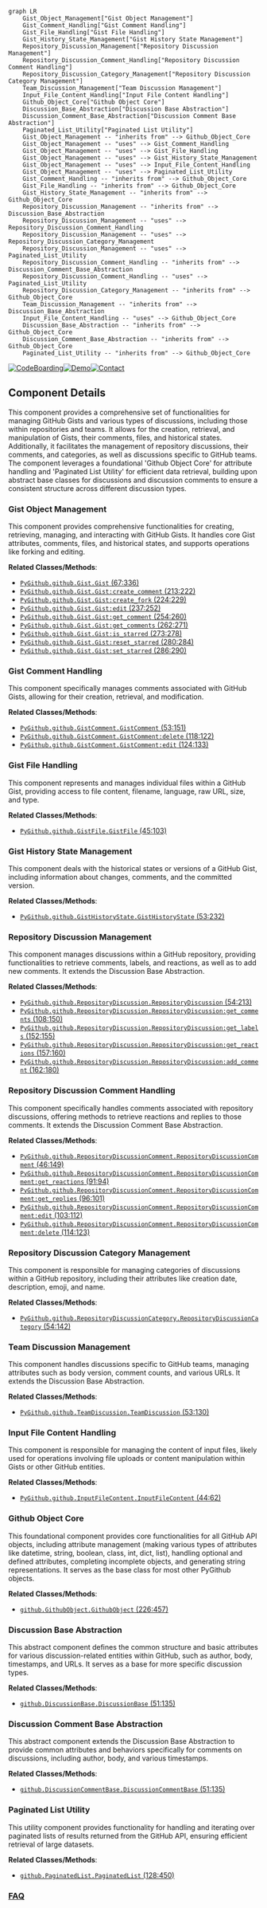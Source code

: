 ```mermaid
graph LR
    Gist_Object_Management["Gist Object Management"]
    Gist_Comment_Handling["Gist Comment Handling"]
    Gist_File_Handling["Gist File Handling"]
    Gist_History_State_Management["Gist History State Management"]
    Repository_Discussion_Management["Repository Discussion Management"]
    Repository_Discussion_Comment_Handling["Repository Discussion Comment Handling"]
    Repository_Discussion_Category_Management["Repository Discussion Category Management"]
    Team_Discussion_Management["Team Discussion Management"]
    Input_File_Content_Handling["Input File Content Handling"]
    Github_Object_Core["Github Object Core"]
    Discussion_Base_Abstraction["Discussion Base Abstraction"]
    Discussion_Comment_Base_Abstraction["Discussion Comment Base Abstraction"]
    Paginated_List_Utility["Paginated List Utility"]
    Gist_Object_Management -- "inherits from" --> Github_Object_Core
    Gist_Object_Management -- "uses" --> Gist_Comment_Handling
    Gist_Object_Management -- "uses" --> Gist_File_Handling
    Gist_Object_Management -- "uses" --> Gist_History_State_Management
    Gist_Object_Management -- "uses" --> Input_File_Content_Handling
    Gist_Object_Management -- "uses" --> Paginated_List_Utility
    Gist_Comment_Handling -- "inherits from" --> Github_Object_Core
    Gist_File_Handling -- "inherits from" --> Github_Object_Core
    Gist_History_State_Management -- "inherits from" --> Github_Object_Core
    Repository_Discussion_Management -- "inherits from" --> Discussion_Base_Abstraction
    Repository_Discussion_Management -- "uses" --> Repository_Discussion_Comment_Handling
    Repository_Discussion_Management -- "uses" --> Repository_Discussion_Category_Management
    Repository_Discussion_Management -- "uses" --> Paginated_List_Utility
    Repository_Discussion_Comment_Handling -- "inherits from" --> Discussion_Comment_Base_Abstraction
    Repository_Discussion_Comment_Handling -- "uses" --> Paginated_List_Utility
    Repository_Discussion_Category_Management -- "inherits from" --> Github_Object_Core
    Team_Discussion_Management -- "inherits from" --> Discussion_Base_Abstraction
    Input_File_Content_Handling -- "uses" --> Github_Object_Core
    Discussion_Base_Abstraction -- "inherits from" --> Github_Object_Core
    Discussion_Comment_Base_Abstraction -- "inherits from" --> Github_Object_Core
    Paginated_List_Utility -- "inherits from" --> Github_Object_Core
```
[![CodeBoarding](https://img.shields.io/badge/Generated%20by-CodeBoarding-9cf?style=flat-square)](https://github.com/CodeBoarding/GeneratedOnBoardings)[![Demo](https://img.shields.io/badge/Try%20our-Demo-blue?style=flat-square)](https://www.codeboarding.org/demo)[![Contact](https://img.shields.io/badge/Contact%20us%20-%20contact@codeboarding.org-lightgrey?style=flat-square)](mailto:contact@codeboarding.org)

## Component Details

This component provides a comprehensive set of functionalities for managing GitHub Gists and various types of discussions, including those within repositories and teams. It allows for the creation, retrieval, and manipulation of Gists, their comments, files, and historical states. Additionally, it facilitates the management of repository discussions, their comments, and categories, as well as discussions specific to GitHub teams. The component leverages a foundational 'Github Object Core' for attribute handling and 'Paginated List Utility' for efficient data retrieval, building upon abstract base classes for discussions and discussion comments to ensure a consistent structure across different discussion types.

### Gist Object Management
This component provides comprehensive functionalities for creating, retrieving, managing, and interacting with GitHub Gists. It handles core Gist attributes, comments, files, and historical states, and supports operations like forking and editing.


**Related Classes/Methods**:

- <a href="https://github.com/PyGithub/PyGithub/blob/master/github/Gist.py#L67-L336" target="_blank" rel="noopener noreferrer">`PyGithub.github.Gist.Gist` (67:336)</a>
- <a href="https://github.com/PyGithub/PyGithub/blob/master/github/Gist.py#L213-L222" target="_blank" rel="noopener noreferrer">`PyGithub.github.Gist.Gist:create_comment` (213:222)</a>
- <a href="https://github.com/PyGithub/PyGithub/blob/master/github/Gist.py#L224-L229" target="_blank" rel="noopener noreferrer">`PyGithub.github.Gist.Gist:create_fork` (224:229)</a>
- <a href="https://github.com/PyGithub/PyGithub/blob/master/github/Gist.py#L237-L252" target="_blank" rel="noopener noreferrer">`PyGithub.github.Gist.Gist:edit` (237:252)</a>
- <a href="https://github.com/PyGithub/PyGithub/blob/master/github/Gist.py#L254-L260" target="_blank" rel="noopener noreferrer">`PyGithub.github.Gist.Gist:get_comment` (254:260)</a>
- <a href="https://github.com/PyGithub/PyGithub/blob/master/github/Gist.py#L262-L271" target="_blank" rel="noopener noreferrer">`PyGithub.github.Gist.Gist:get_comments` (262:271)</a>
- <a href="https://github.com/PyGithub/PyGithub/blob/master/github/Gist.py#L273-L278" target="_blank" rel="noopener noreferrer">`PyGithub.github.Gist.Gist:is_starred` (273:278)</a>
- <a href="https://github.com/PyGithub/PyGithub/blob/master/github/Gist.py#L280-L284" target="_blank" rel="noopener noreferrer">`PyGithub.github.Gist.Gist:reset_starred` (280:284)</a>
- <a href="https://github.com/PyGithub/PyGithub/blob/master/github/Gist.py#L286-L290" target="_blank" rel="noopener noreferrer">`PyGithub.github.Gist.Gist:set_starred` (286:290)</a>


### Gist Comment Handling
This component specifically manages comments associated with GitHub Gists, allowing for their creation, retrieval, and modification.


**Related Classes/Methods**:

- <a href="https://github.com/PyGithub/PyGithub/blob/master/github/GistComment.py#L53-L151" target="_blank" rel="noopener noreferrer">`PyGithub.github.GistComment.GistComment` (53:151)</a>
- <a href="https://github.com/PyGithub/PyGithub/blob/master/github/GistComment.py#L118-L122" target="_blank" rel="noopener noreferrer">`PyGithub.github.GistComment.GistComment:delete` (118:122)</a>
- <a href="https://github.com/PyGithub/PyGithub/blob/master/github/GistComment.py#L124-L133" target="_blank" rel="noopener noreferrer">`PyGithub.github.GistComment.GistComment:edit` (124:133)</a>


### Gist File Handling
This component represents and manages individual files within a GitHub Gist, providing access to file content, filename, language, raw URL, size, and type.


**Related Classes/Methods**:

- <a href="https://github.com/PyGithub/PyGithub/blob/master/github/GistFile.py#L45-L103" target="_blank" rel="noopener noreferrer">`PyGithub.github.GistFile.GistFile` (45:103)</a>


### Gist History State Management
This component deals with the historical states or versions of a GitHub Gist, including information about changes, comments, and the committed version.


**Related Classes/Methods**:

- <a href="https://github.com/PyGithub/PyGithub/blob/master/github/GistHistoryState.py#L53-L232" target="_blank" rel="noopener noreferrer">`PyGithub.github.GistHistoryState.GistHistoryState` (53:232)</a>


### Repository Discussion Management
This component manages discussions within a GitHub repository, providing functionalities to retrieve comments, labels, and reactions, as well as to add new comments. It extends the Discussion Base Abstraction.


**Related Classes/Methods**:

- <a href="https://github.com/PyGithub/PyGithub/blob/master/github/RepositoryDiscussion.py#L54-L213" target="_blank" rel="noopener noreferrer">`PyGithub.github.RepositoryDiscussion.RepositoryDiscussion` (54:213)</a>
- <a href="https://github.com/PyGithub/PyGithub/blob/master/github/RepositoryDiscussion.py#L108-L150" target="_blank" rel="noopener noreferrer">`PyGithub.github.RepositoryDiscussion.RepositoryDiscussion:get_comments` (108:150)</a>
- <a href="https://github.com/PyGithub/PyGithub/blob/master/github/RepositoryDiscussion.py#L152-L155" target="_blank" rel="noopener noreferrer">`PyGithub.github.RepositoryDiscussion.RepositoryDiscussion:get_labels` (152:155)</a>
- <a href="https://github.com/PyGithub/PyGithub/blob/master/github/RepositoryDiscussion.py#L157-L160" target="_blank" rel="noopener noreferrer">`PyGithub.github.RepositoryDiscussion.RepositoryDiscussion:get_reactions` (157:160)</a>
- <a href="https://github.com/PyGithub/PyGithub/blob/master/github/RepositoryDiscussion.py#L162-L180" target="_blank" rel="noopener noreferrer">`PyGithub.github.RepositoryDiscussion.RepositoryDiscussion:add_comment` (162:180)</a>


### Repository Discussion Comment Handling
This component specifically handles comments associated with repository discussions, offering methods to retrieve reactions and replies to those comments. It extends the Discussion Comment Base Abstraction.


**Related Classes/Methods**:

- <a href="https://github.com/PyGithub/PyGithub/blob/master/github/RepositoryDiscussionComment.py#L46-L149" target="_blank" rel="noopener noreferrer">`PyGithub.github.RepositoryDiscussionComment.RepositoryDiscussionComment` (46:149)</a>
- <a href="https://github.com/PyGithub/PyGithub/blob/master/github/RepositoryDiscussionComment.py#L91-L94" target="_blank" rel="noopener noreferrer">`PyGithub.github.RepositoryDiscussionComment.RepositoryDiscussionComment:get_reactions` (91:94)</a>
- <a href="https://github.com/PyGithub/PyGithub/blob/master/github/RepositoryDiscussionComment.py#L96-L101" target="_blank" rel="noopener noreferrer">`PyGithub.github.RepositoryDiscussionComment.RepositoryDiscussionComment:get_replies` (96:101)</a>
- <a href="https://github.com/PyGithub/PyGithub/blob/master/github/RepositoryDiscussionComment.py#L103-L112" target="_blank" rel="noopener noreferrer">`PyGithub.github.RepositoryDiscussionComment.RepositoryDiscussionComment:edit` (103:112)</a>
- <a href="https://github.com/PyGithub/PyGithub/blob/master/github/RepositoryDiscussionComment.py#L114-L123" target="_blank" rel="noopener noreferrer">`PyGithub.github.RepositoryDiscussionComment.RepositoryDiscussionComment:delete` (114:123)</a>


### Repository Discussion Category Management
This component is responsible for managing categories of discussions within a GitHub repository, including their attributes like creation date, description, emoji, and name.


**Related Classes/Methods**:

- <a href="https://github.com/PyGithub/PyGithub/blob/master/github/RepositoryDiscussionCategory.py#L54-L142" target="_blank" rel="noopener noreferrer">`PyGithub.github.RepositoryDiscussionCategory.RepositoryDiscussionCategory` (54:142)</a>


### Team Discussion Management
This component handles discussions specific to GitHub teams, managing attributes such as body version, comment counts, and various URLs. It extends the Discussion Base Abstraction.


**Related Classes/Methods**:

- <a href="https://github.com/PyGithub/PyGithub/blob/master/github/TeamDiscussion.py#L53-L130" target="_blank" rel="noopener noreferrer">`PyGithub.github.TeamDiscussion.TeamDiscussion` (53:130)</a>


### Input File Content Handling
This component is responsible for managing the content of input files, likely used for operations involving file uploads or content manipulation within Gists or other GitHub entities.


**Related Classes/Methods**:

- <a href="https://github.com/PyGithub/PyGithub/blob/master/github/InputFileContent.py#L44-L62" target="_blank" rel="noopener noreferrer">`PyGithub.github.InputFileContent.InputFileContent` (44:62)</a>


### Github Object Core
This foundational component provides core functionalities for all GitHub API objects, including attribute management (making various types of attributes like datetime, string, boolean, class, int, dict, list), handling optional and defined attributes, completing incomplete objects, and generating string representations. It serves as the base class for most other PyGithub objects.


**Related Classes/Methods**:

- <a href="https://github.com/PyGithub/PyGithub/blob/master/github/GithubObject.py#L226-L457" target="_blank" rel="noopener noreferrer">`github.GithubObject.GithubObject` (226:457)</a>


### Discussion Base Abstraction
This abstract component defines the common structure and basic attributes for various discussion-related entities within GitHub, such as author, body, timestamps, and URLs. It serves as a base for more specific discussion types.


**Related Classes/Methods**:

- <a href="https://github.com/PyGithub/PyGithub/blob/master/github/DiscussionBase.py#L51-L135" target="_blank" rel="noopener noreferrer">`github.DiscussionBase.DiscussionBase` (51:135)</a>


### Discussion Comment Base Abstraction
This abstract component extends the Discussion Base Abstraction to provide common attributes and behaviors specifically for comments on discussions, including author, body, and various timestamps.


**Related Classes/Methods**:

- <a href="https://github.com/PyGithub/PyGithub/blob/master/github/DiscussionCommentBase.py#L51-L135" target="_blank" rel="noopener noreferrer">`github.DiscussionCommentBase.DiscussionCommentBase` (51:135)</a>


### Paginated List Utility
This utility component provides functionality for handling and iterating over paginated lists of results returned from the GitHub API, ensuring efficient retrieval of large datasets.


**Related Classes/Methods**:

- <a href="https://github.com/PyGithub/PyGithub/blob/master/github/PaginatedList.py#L128-L450" target="_blank" rel="noopener noreferrer">`github.PaginatedList.PaginatedList` (128:450)</a>




### [FAQ](https://github.com/CodeBoarding/GeneratedOnBoardings/tree/main?tab=readme-ov-file#faq)